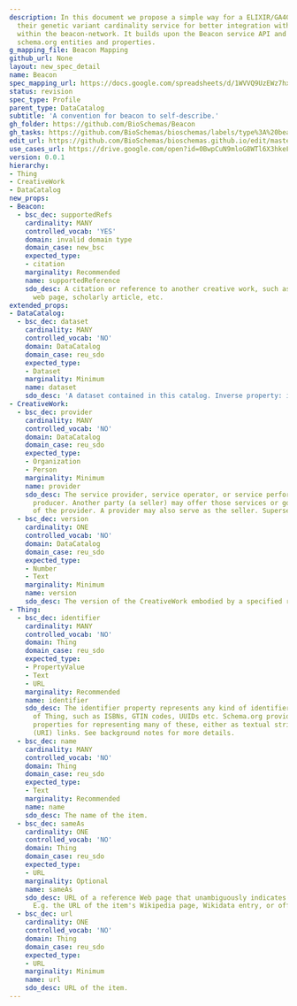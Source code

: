 ```yaml
---
description: In this document we propose a simple way for a ELIXIR/GA4GH beacons to self-describe
  their genetic variant cardinality service for better integration with other beacons
  within the beacon-network. It builds upon the Beacon service API and uses existing
  schema.org entities and properties.
g_mapping_file: Beacon Mapping
github_url: None
layout: new_spec_detail
name: Beacon
spec_mapping_url: https://docs.google.com/spreadsheets/d/1WVVQ9UzEWz7hxreJwqf5SIyYO6YalZuASRX9njv7hYE/edit?usp=drivesdk
status: revision
spec_type: Profile
parent_type: DataCatalog
subtitle: 'A convention for beacon to self-describe.'
gh_folder: https://github.com/BioSchemas/Beacon
gh_tasks: https://github.com/BioSchemas/bioschemas/labels/type%3A%20beacon
edit_url: https://github.com/BioSchemas/bioschemas.github.io/edit/master/_newSpecs/Beacon.md
use_cases_url: https://drive.google.com/open?id=0BwpCuN9mloG8WTl6X3hkeFIwems
version: 0.0.1
hierarchy:
- Thing
- CreativeWork
- DataCatalog
new_props:
- Beacon:
  - bsc_dec: supportedRefs
    cardinality: MANY
    controlled_vocab: 'YES'
    domain: invalid domain type
    domain_case: new_bsc
    expected_type:
    - citation
    marginality: Recommended
    name: supportedReference
    sdo_desc: A citation or reference to another creative work, such as another publication,
      web page, scholarly article, etc.
extended_props:
- DataCatalog:
  - bsc_dec: dataset
    cardinality: MANY
    controlled_vocab: 'NO'
    domain: DataCatalog
    domain_case: reu_sdo
    expected_type:
    - Dataset
    marginality: Minimum
    name: dataset
    sdo_desc: 'A dataset contained in this catalog. Inverse property: includedInDataCatalog.'
- CreativeWork:
  - bsc_dec: provider
    cardinality: MANY
    controlled_vocab: 'NO'
    domain: DataCatalog
    domain_case: reu_sdo
    expected_type:
    - Organization
    - Person
    marginality: Minimum
    name: provider
    sdo_desc: The service provider, service operator, or service performer; the goods
      producer. Another party (a seller) may offer those services or goods on behalf
      of the provider. A provider may also serve as the seller. Supersedes carrier.
  - bsc_dec: version
    cardinality: ONE
    controlled_vocab: 'NO'
    domain: DataCatalog
    domain_case: reu_sdo
    expected_type:
    - Number
    - Text
    marginality: Minimum
    name: version
    sdo_desc: The version of the CreativeWork embodied by a specified resource.
- Thing:
  - bsc_dec: identifier
    cardinality: MANY
    controlled_vocab: 'NO'
    domain: Thing
    domain_case: reu_sdo
    expected_type:
    - PropertyValue
    - Text
    - URL
    marginality: Recommended
    name: identifier
    sdo_desc: The identifier property represents any kind of identifier for any kind
      of Thing, such as ISBNs, GTIN codes, UUIDs etc. Schema.org provides dedicated
      properties for representing many of these, either as textual strings or as URL
      (URI) links. See background notes for more details.
  - bsc_dec: name
    cardinality: MANY
    controlled_vocab: 'NO'
    domain: Thing
    domain_case: reu_sdo
    expected_type:
    - Text
    marginality: Recommended
    name: name
    sdo_desc: The name of the item.
  - bsc_dec: sameAs
    cardinality: ONE
    controlled_vocab: 'NO'
    domain: Thing
    domain_case: reu_sdo
    expected_type:
    - URL
    marginality: Optional
    name: sameAs
    sdo_desc: URL of a reference Web page that unambiguously indicates the item's identity.
      E.g. the URL of the item's Wikipedia page, Wikidata entry, or official website.
  - bsc_dec: url
    cardinality: ONE
    controlled_vocab: 'NO'
    domain: Thing
    domain_case: reu_sdo
    expected_type:
    - URL
    marginality: Minimum
    name: url
    sdo_desc: URL of the item.
---
```


